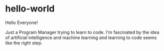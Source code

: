# hello-world


Hello Everyone! 

Just a Program Manager trying to learn to code. 
I'm fascinated by the idea of artificial intelligence and machine learning and learning to code seems like the right step. 
